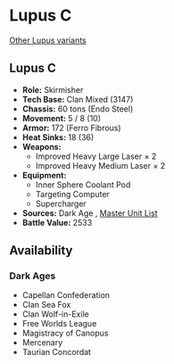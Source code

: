 # Lupus C 

[Other Lupus variants](../lupus.md) 

## Lupus C 

- **Role:** Skirmisher 
- **Tech Base:** Clan Mixed (3147) 
- **Chassis:** 60 tons (Endo Steel) 
- **Movement:** 5 / 8 (10) 
- **Armor:** 172 (Ferro Fibrous) 
- **Heat Sinks:** 18 (36) 
- **Weapons:** 
  - Improved Heavy Large Laser × 2 
  - Improved Heavy Medium Laser × 2 
- **Equipment:** 
  - Inner Sphere Coolant Pod 
  - Targeting Computer 
  - Supercharger 
- **Sources:** Dark Age , [Master Unit List](http://masterunitlist.info/Unit/Details/7628/lupus-c) 
- **Battle Value:** 2533 

## Availability 

### Dark Ages 

- Capellan Confederation 
- Clan Sea Fox 
- Clan Wolf-in-Exile 
- Free Worlds League 
- Magistracy of Canopus 
- Mercenary 
- Taurian Concordat 


